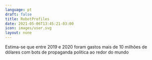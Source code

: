 ```yaml
---
language: pt
draft: false
title: RobotProfiles
date: 2021-05-06T13:45:21-03:00
icon: images/user.svg
layout: none
---
```

Estima-se que entre 2019 e 2020 foram gastos mais de 10 milhões de dólares com bots de propaganda política ao redor do mundo